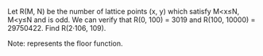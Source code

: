 

Let R(M, N) be the number of lattice points (x, y) which satisfy M<x&#8804;N, M<y&#8804;N and  is odd.
We can verify that R(0, 100) = 3019 and R(100, 10000) = 29750422.
Find R(2&#183;106, 109).


Note:  represents the floor function.
